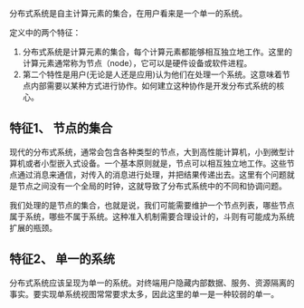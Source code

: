 分布式系统是自主计算元素的集合，在用户看来是一个单一的系统。

定义中的两个特征：

1. 分布式系统是计算元素的集合，每个计算元素都能够相互独立地工作。这里的计算元素通常称为节点（node），它可以是硬件设备或软件进程。
2. 第二个特性是用户(无论是人还是应用)认为他们在处理一个系统。这意味着节点内部需要以某种方式进行协作。如何建立这种协作是开发分布式系统的核心。

## 特征1、 节点的集合
现代的分布式系统，通常会包含各种类型的节点，大到高性能计算机，小到微型计算机或者小型嵌入式设备。一个基本原则就是，节点可以相互独立地工作。这些节点通过消息来通信，对传入的消息进行处理，并把结果传递出去。这里有个问题就是节点之间没有一个全局的时钟，这就导致了分布式系统中的不同和协调问题。

我们处理的是节点的集合，也就是说，我们可能需要维护一个节点列表，哪些节点属于系统，哪些不属于系统。这种准入机制需要合理设计的，斗则有可能成为系统扩展的瓶颈。

## 特征2、 单一的系统
分布式系统应该呈现为单一的系统。对终端用户隐藏内部数据、服务、资源隔离的事实。要实现单系统视图常常要求太多，因此这里的单一是一种较弱的单一。